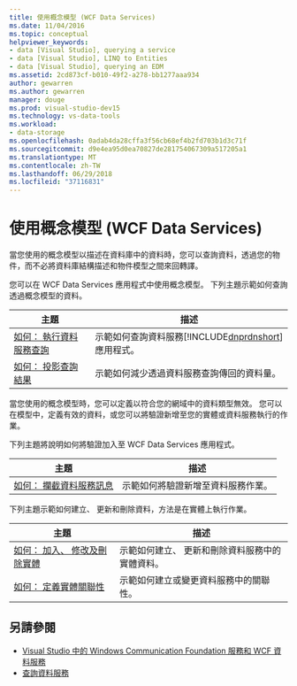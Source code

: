 ```yaml
---
title: 使用概念模型 (WCF Data Services)
ms.date: 11/04/2016
ms.topic: conceptual
helpviewer_keywords:
- data [Visual Studio], querying a service
- data [Visual Studio], LINQ to Entities
- data [Visual Studio], querying an EDM
ms.assetid: 2cd873cf-b010-49f2-a278-bb1277aaa934
author: gewarren
ms.author: gewarren
manager: douge
ms.prod: visual-studio-dev15
ms.technology: vs-data-tools
ms.workload:
- data-storage
ms.openlocfilehash: 0adab4da28cffa3f56cb68ef4b2fd703b1d3c71f
ms.sourcegitcommit: d9e4ea95d0ea70827de281754067309a517205a1
ms.translationtype: MT
ms.contentlocale: zh-TW
ms.lasthandoff: 06/29/2018
ms.locfileid: "37116831"
---
```

# <a name="work-with-a-conceptual-model-wcf-data-services"></a>使用概念模型 (WCF Data Services)

當您使用的概念模型以描述在資料庫中的資料時，您可以查詢資料，透過您的物件，而不必將資料庫結構描述和物件模型之間來回轉譯。

 您可以在 WCF Data Services 應用程式中使用概念模型。 下列主題示範如何查詢透過概念模型的資料。

|主題|描述|
|-----------|-----------------|
|[如何： 執行資料服務查詢](/dotnet/framework/data/wcf/how-to-execute-data-service-queries-wcf-data-services)|示範如何查詢資料服務[!INCLUDE[dnprdnshort](../code-quality/includes/dnprdnshort_md.md)]應用程式。|
|[如何： 投影查詢結果](/dotnet/framework/data/wcf/how-to-project-query-results-wcf-data-services)|示範如何減少透過資料服務查詢傳回的資料量。|

 當您使用的概念模型時，您可以定義以符合您的網域中的資料類型無效。 您可以在模型中，定義有效的資料，或您可以將驗證新增至您的實體或資料服務執行的作業。

 下列主題將說明如何將驗證加入至 WCF Data Services 應用程式。

|主題|描述|
|-----------|-----------------|
|[如何： 攔截資料服務訊息](/dotnet/framework/data/wcf/how-to-intercept-data-service-messages-wcf-data-services)|示範如何將驗證新增至資料服務作業。|

 下列主題示範如何建立、 更新和刪除資料，方法是在實體上執行作業。

|主題|描述|
|-----------|-----------------|
|[如何： 加入、 修改及刪除實體](/dotnet/framework/data/wcf/how-to-add-modify-and-delete-entities-wcf-data-services)|示範如何建立、 更新和刪除資料服務中的實體資料。|
|[如何： 定義實體關聯性](/dotnet/framework/data/wcf/how-to-define-entity-relationships-wcf-data-services)|示範如何建立或變更資料服務中的關聯性。|

## <a name="see-also"></a>另請參閱

- [Visual Studio 中的 Windows Communication Foundation 服務和 WCF 資料服務](../data-tools/windows-communication-foundation-services-and-wcf-data-services-in-visual-studio.md)
- [查詢資料服務](/dotnet/framework/data/wcf/querying-the-data-service-wcf-data-services)